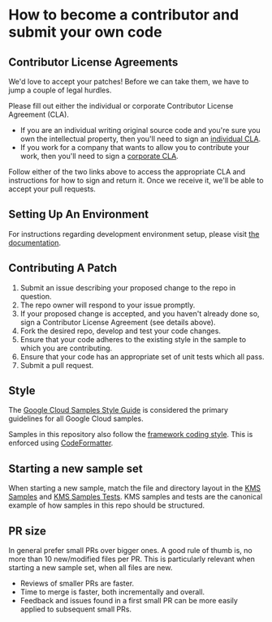# How to become a contributor and submit your own code

## Contributor License Agreements

We'd love to accept your patches! Before we can take them, we
have to jump a couple of legal hurdles.

Please fill out either the individual or corporate Contributor License Agreement
(CLA).

  * If you are an individual writing original source code and you're sure you
    own the intellectual property, then you'll need to sign an [individual
    CLA](https://developers.google.com/open-source/cla/individual).
  * If you work for a company that wants to allow you to contribute your work,
    then you'll need to sign a [corporate
    CLA](https://developers.google.com/open-source/cla/corporate).

Follow either of the two links above to access the appropriate CLA and
instructions for how to sign and return it. Once we receive it, we'll be able to
accept your pull requests.

## Setting Up An Environment
For instructions regarding development environment setup, please visit [the documentation](https://cloud.google.com/dotnet/docs/setup).

## Contributing A Patch

1. Submit an issue describing your proposed change to the repo in question.
1. The repo owner will respond to your issue promptly.
1. If your proposed change is accepted, and you haven't already done so, sign a
   Contributor License Agreement (see details above).
1. Fork the desired repo, develop and test your code changes.
1. Ensure that your code adheres to the existing style in the sample to which
   you are contributing.
1. Ensure that your code has an appropriate set of unit tests which all pass.
1. Submit a pull request.

## Style

The [Google Cloud Samples Style Guide][style-guide] is considered the primary
guidelines for all Google Cloud samples. 

[style-guide]: https://googlecloudplatform.github.io/samples-style-guide/

Samples in this repository also follow the [framework coding
style](https://github.com/dotnet/corefx/blob/master/Documentation/coding-guidelines/coding-style.md).
This is enforced using [CodeFormatter](https://github.com/dotnet/codeformatter).

## Starting a new sample set
When starting a new sample, match the file and directory layout in the
[KMS Samples](kms/api/Kms.Samples) and [KMS Samples Tests](kms/api/Kms.Samples.Tests). KMS samples and tests are
the canonical example of how samples in this repo should be structured.

## PR size
In general prefer small PRs over bigger ones. A good rule of thumb is, no more than 10 new/modified files per PR.
This is particularly relevant when starting a new sample set, when all files are new.

- Reviews of smaller PRs are faster.
- Time to merge is faster, both incrementally and overall.
- Feedback and issues found in a first small PR can be more easily applied to subsequent small PRs.
